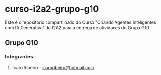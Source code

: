 # curso-i2a2-grupo-g10

Este é o repositório compartilhado do Curso "Criando Agentes Inteligentes com IA Generativa" do I2A2 para a entrega de atividades do Grupo G10.

## Grupo G10

### Integrantes:

1. Ícaro Ribeiro - icaroribeiro@hotmail.com
